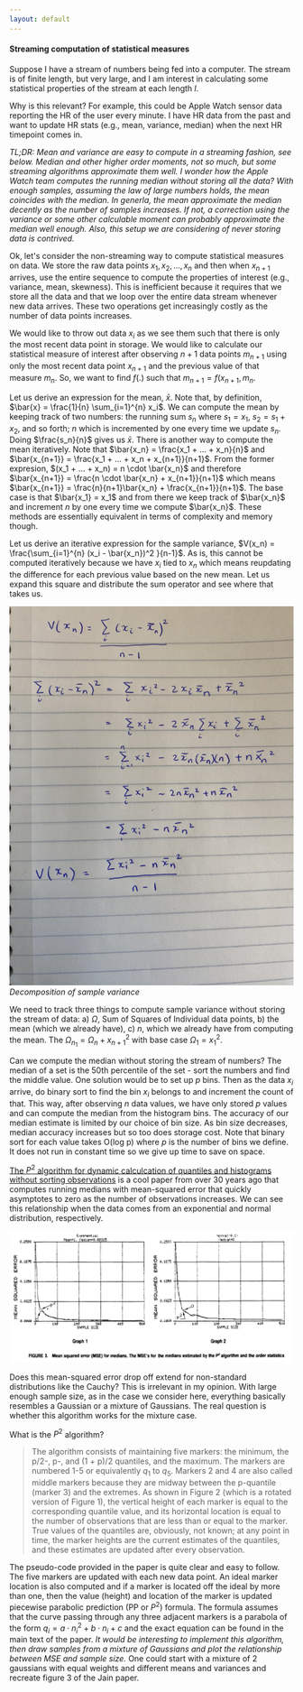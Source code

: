 ```yaml
---
layout: default
---
```


#### Streaming computation of statistical measures

Suppose I have a stream of numbers being fed into a computer. The stream is of finite length, but very large, and I am interest in calculating some statistical properties of the stream at each length $l$. 

Why is this relevant? For example, this could be Apple Watch sensor data reporting the HR of the user every minute. I have HR data from the past and want to update HR stats (e.g., mean, variance, median) when the next HR timepoint comes in. 

*TL;DR: Mean and variance are easy to compute in a streaming fashion, see below. Median and other higher order moments, not so much, but some streaming algorithms approximate them well. I wonder how the Apple Watch team computes the running median without storing all the data? With enough samples, assuming the law of large numbers holds, the mean coincides with the median. In generla, the mean approximate the median decently as the number of samples increases. If not, a correction using the variance or some other calculable moment can probably approximate the median well enough. Also, this setup we are considering of never storing data is contrived.*

Ok, let's consider the non-streaming way to compute statistical measures on data. We store the raw data points $x_1, x_2, ... , x_n$ and then when $x_{n+1}$ arrives, use the entire sequence to compute the properties of interest (e.g., variance, mean, skewness). This is inefficient because it requires that we store all the data and that we loop over the entire data stream whenever new data arrives. These two operations get increasingly costly as the number of data points increases. 

We would like to throw out data $x_i$ as we see them such that there is only the most recent data point in storage. We would like to calculate our statistical measure of interest after observing $n+1$ data points $m_{n+1}$  using only the most recent data point $x_{n+1}$ and the previous value of that measure $m_n$. So, we want to find $f(.)$ such that $m_{n+1} = f(x_{n+1}, m_n$. 

Let us derive an expression for the mean, $\bar{x}$. Note that, by definition, $\bar{x} = \frac{1}{n} \sum_{i=1}^{n} x_i$. We can compute the mean by keeping track of two numbers: the running sum $s_n$ where $s_1 = x_1$, $s_2 = s_1 + x_2$, and so forth; $n$ which is incremented by one every time we update $s_n$. Doing $\frac{s_n}{n}$ gives us $\bar{x}$. There is another way to compute the mean iteratively. Note that $\bar{x_n} = \frac{x_1 + ... + x_n}{n}$ and $\bar{x_{n+1}} = \frac{x_1 + ... + x_n + x_{n+1}}{n+1}$. From the former expresion, $(x_1 + ... + x_n) = n \cdot \bar{x_n}$ and therefore $\bar{x_{n+1}} = \frac{n \cdot \bar{x_n} + x_{n+1}}{n+1}$ which means $\bar{x_{n+1}} = \frac{n}{n+1}\bar{x_n} + \frac{x_{n+1}}{n+1}$. The base case is that $\bar{x_1} = x_1$ and from there we keep track of $\bar{x_n}$ and increment $n$ by one every time we compute $\bar{x_n}$. These methods are essentially equivalent in terms of complexity and memory though. 


Let us derive an iterative expression for the sample variance, $V(x_n) = \frac{\sum_{i=1}^{n} (x_i - \bar{x_n})^2 }{n-1}$. As is, this cannot be computed iteratively because we have $x_i$ tied to $x_n$ which means reupdating the difference for each previous value based on the new mean. Let us expand this square and distribute the sum operator and see where that takes us. 

![<img src="variacne-decomp.jpg" width="150"/>](/posts_code/derive-stat-measures/variance-decomp.jpg)  
*Decomposition of sample variance*

We need to track three things to compute sample variance without storing the stream of data: a) $\Omega$, Sum of Squares of Individual data points, b) the mean (which we already have), c) $n$, which we already have from computing the mean. The $\Omega_{n_1} = \Omega_{n} + x_{n+1}^2$ with base case $\Omega_1 = x_1^2$.

Can we compute the median without storing the stream of numbers? The median of a set is the 50th percentile of the set - sort the numbers and find the middle value. One solution would be to set up $p$ bins. Then as the data $x_i$ arrive, do binary sort to find the bin $x_i$ belongs to and increment the count of that. This way, after observing $n$ data values, we have only stored $p$ values and can compute the median from the histogram bins. The accuracy of our median estimate is limited by our choice of bin size. As bin size decreases, median accuracy increases but so too does storage cost. Note that binary sort for each value takes O(log p) where $p$ is the number of bins we define. It does not run in constant time so we give up time to save on space. 

[The $P^2$ algorithm for dynamic calculcation of quantiles and histograms without sorting observations](https://www.cs.wustl.edu/~jain/papers/ftp/psqr.pdf) is a cool paper from over 30 years ago that computes running medians with mean-squared error that quickly asymptotes to zero as the number of observations increases. We can see this relationship when the data comes from an exponential and normal distribution, respectively. 

![<img src="MSE-runnin-median.jpg" width="150"/>](/posts_code/derive-stat-measures/fig3-jain.jpg)  


Does this mean-squared error drop off extend for non-standard distributions like the Cauchy? This is irrelevant in my opinion. With large enough sample size, as in the case we consider here, everything basically resembles a Gaussian or a mixture of Gaussians. The real question is whether this algorithm works for the mixture case. 

What is the $P^2$ algorithm? 

> The algorithm consists of maintaining five markers: the minimum, the p/2-, p-, and (1 + p)/2 quantiles, and the maximum. The markers are numbered 1-5 or equivalently $q_1$ to $q_5$. Markers 2 and 4 are also called middle markers because they are midway between the p-quantile (marker 3) and the extremes. As shown in Figure 2 (which is a rotated version of Figure 1), the vertical height of each marker is equal to the corresponding quantile value, and its horizontal location is equal to the number of observations that are less than or equal to the marker. True values of the quantiles are, obviously, not known; at any point in time, the marker heights are the current estimates of the quantiles, and these estimates are updated after every observation.

The pseudo-code provided in the paper is quite clear and easy to follow. The five markers are updated with each new data point. An ideal marker location is also computed and if a marker is located off the ideal by more than one, then the value (height) and location of the marker is updated piecewise parabolic prediction (PP or $P^2$) formula. The formula assumes that the curve passing through any three adjacent markers is a parabola of the form $q_i = a \cdot n_i^2 + b \cdot n_i + c$ and the exact equation can be found in the main text of the paper. *It would be interesting to implement this algorithm, then draw samples from a mixture of Gaussians and plot the relationship between MSE and sample size.* One could start with a mixture of 2 gaussians with equal weights and different means and variances and recreate figure 3 of the Jain paper. 





